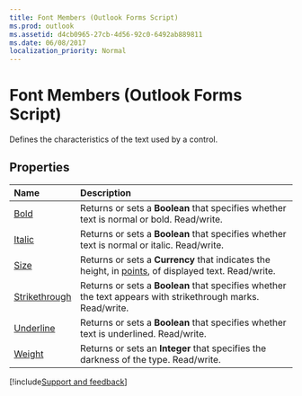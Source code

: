```yaml
---
title: Font Members (Outlook Forms Script)
ms.prod: outlook
ms.assetid: d4cb0965-27cb-4d56-92c0-6492ab889811
ms.date: 06/08/2017
localization_priority: Normal
---
```



# Font Members (Outlook Forms Script)

Defines the characteristics of the text used by a control.


## Properties



|Name|Description|
|:-----|:-----|
| [Bold](Outlook.Font.bold.md)|Returns or sets a  **Boolean** that specifies whether text is normal or bold. Read/write.|
| [Italic](Outlook.Font.italic.md)|Returns or sets a  **Boolean** that specifies whether text is normal or italic. Read/write.|
| [Size](Outlook.Font.size.md)|Returns or sets a  **Currency** that indicates the height, in [points](../language/glossary/vbe-glossary.md#point), of displayed text. Read/write.|
| [Strikethrough](Outlook.Font.strikethrough.md)|Returns or sets a  **Boolean** that specifies whether the text appears with strikethrough marks. Read/write.|
| [Underline](Outlook.Font.underline.md)|Returns or sets a  **Boolean** that specifies whether text is underlined. Read/write.|
| [Weight](Outlook.Font.weight.md)|Returns or sets an  **Integer** that specifies the darkness of the type. Read/write.|

[!include[Support and feedback](~/includes/feedback-boilerplate.md)]